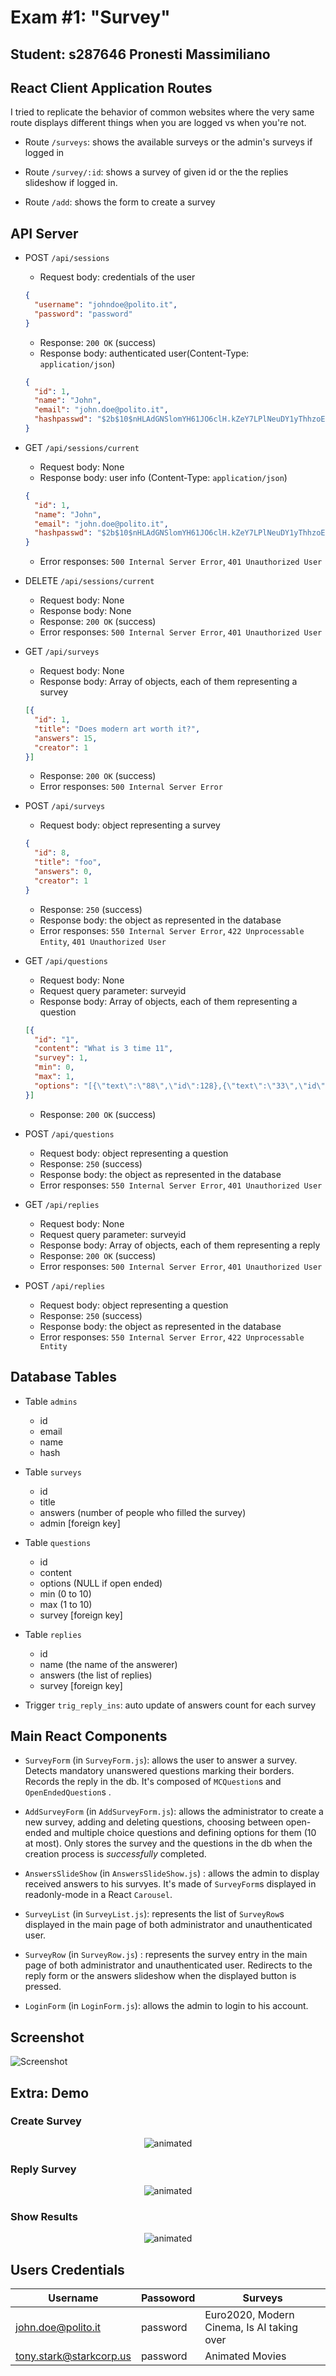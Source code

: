 # Exam #1: "Survey"
## Student: s287646 Pronesti Massimiliano 

## React Client Application Routes

I tried to replicate the behavior of common websites where the very same route displays different things when you are logged vs when you're not.

- Route `/surveys`: shows the available surveys or the admin's surveys if logged in

- Route `/survey/:id`: shows a survey of given id or the the replies slideshow if logged in.

- Route `/add`: shows the form to create a survey

## API Server

- POST `/api/sessions`
  * Request body: credentials of the user 
  ```json
  {
    "username": "johndoe@polito.it",
    "password": "password"
  }
  ```
  * Response: `200 OK` (success)
  * Response body: authenticated user(Content-Type: `application/json`)
  ```json
  {
    "id": 1,
    "name": "John",
    "email": "john.doe@polito.it",
    "hashpasswd": "$2b$10$nHLAdGNSlomYH61JO6clH.kZeY7LPlNeuDY1yThhzoEipjJI3YYdW"  
  }
  ``` 
  
- GET `/api/sessions/current`
  * Request body: None
  * Response body: user info (Content-Type: `application/json`)
  ```json
  {
    "id": 1,
    "name": "John",
    "email": "john.doe@polito.it",
    "hashpasswd": "$2b$10$nHLAdGNSlomYH61JO6clH.kZeY7LPlNeuDY1yThhzoEipjJI3YYdW"
  }
  ```
  * Error responses: `500 Internal Server Error`, `401 Unauthorized User` 

- DELETE `/api/sessions/current`
  * Request body: None
  * Response body: None
  * Response: `200 OK` (success)
  * Error responses: `500 Internal Server Error`, `401 Unauthorized User` 

- GET `/api/surveys`
  * Request body: None
  * Response body: Array of objects, each of them representing a survey
  ```json
  [{
    "id": 1,
    "title": "Does modern art worth it?",
    "answers": 15,
    "creator": 1
  }]
  ```
  * Response: `200 OK` (success)
  * Error responses: `500 Internal Server Error`

- POST `/api/surveys`
  * Request body: object representing a survey 
  ```json
  {
    "id": 8,
    "title": "foo",
    "answers": 0,
    "creator": 1
  }
  ```
  * Response: `250` (success) 
  * Response body: the object as represented in the database
  * Error responses: `550 Internal Server Error`, `422 Unprocessable Entity`, `401 Unauthorized User`  
  
- GET `/api/questions`
  * Request body: None
  * Request query parameter: surveyid
  * Response body: Array of objects, each of them representing a question
  ```json
  [{
    "id": "1",
    "content": "What is 3 time 11",
    "survey": 1,
    "min": 0,
    "max": 1,
    "options": "[{\"text\":\"88\",\"id\":128},{\"text\":\"33\",\"id\":1},{\"text\":\"23\",\"id\":2}]"
  }]
  ```
  * Response: `200 OK` (success)

- POST `/api/questions`
  * Request body: object representing a question 
  * Response: `250` (success) 
  * Response body: the object as represented in the database
  * Error responses: `550 Internal Server Error`, `401 Unauthorized User`
- GET `/api/replies`
  * Request body: None
  * Request query parameter: surveyid
  * Response body: Array of objects, each of them representing a reply
  * Response: `200 OK` (success)
  * Error responses: `500 Internal Server Error`, `401 Unauthorized User`

- POST `/api/replies`
  * Request body: object representing a question 
  * Response: `250` (success) 
  * Response body: the object as represented in the database
  * Error responses: `550 Internal Server Error`, `422 Unprocessable Entity`

## Database Tables

- Table `admins` 
  * id 
  * email
  * name
  * hash

- Table `surveys` 
  * id
  * title
  * answers (number of people who filled the survey)
  * admin [foreign key]

- Table `questions` 
  * id
  * content 
  * options (NULL if open ended) 
  * min  (0 to 10)
  * max  (1 to 10)
  * survey [foreign key]

- Table `replies` 
  * id
  * name (the name of the answerer)
  * answers (the list of replies) 
  * survey [foreign key]

- Trigger `trig_reply_ins`: auto update of answers count for each survey
## Main React Components


- `SurveyForm` (in `SurveyForm.js`): allows the user to answer a survey. Detects mandatory unanswered questions marking their borders. Records the reply in the db. It's composed of `MCQuestion`s and `OpenEndedQuestion`s . 

- `AddSurveyForm` (in `AddSurveyForm.js`): allows the administrator to create a new survey, adding and deleting questions, choosing between open-ended and multiple choice questions and defining options for them (10 at most).
Only stores the survey and the questions in the db when the creation process is *successfully* completed.  

- `AnswersSlideShow` (in `AnswersSlideShow.js`) : allows the admin to display received answers to his survyes. It's made of `SurveyForm`s displayed in readonly-mode in a React `Carousel`.

- `SurveyList` (in `SurveyList.js`): represents the list of `SurveyRow`s displayed in the main page of both administrator and unauthenticated user.

- `SurveyRow` (in `SurveyRow.js`) : represents the survey entry in the main page of both administrator and unauthenticated user. Redirects to the reply form or the answers slideshow when the displayed button is pressed. 

- `LoginForm` (in `LoginForm.js`): allows the admin to login to his account. 


## Screenshot

![Screenshot](assets/screenshot.png)

## Extra: Demo
### Create Survey
<p align="center">
  <img src="assets/demo_create.gif" alt="animated" />
</p>

### Reply Survey
<p align="center">
  <img src="assets/demo_reply.gif" alt="animated"/>
</p>

### Show Results
<p align="center">
  <img src="assets/demo_show.gif" alt="animated" />
</p>

## Users Credentials

| Username                | Passoword | Surveys             |
|-------------------------|-----------|---------------------|
| john.doe@polito.it      | password  |  Euro2020, Modern Cinema, Is AI taking over   |
| tony.stark@starkcorp.us | password  |  Animated Movies           |
